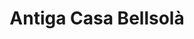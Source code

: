 ---
title: "Antiga Casa Bellsolà"
url: /girona/antiga-casa-bellsola-avinguda-de-sant-francesc/
shop: Bäckerei
---
